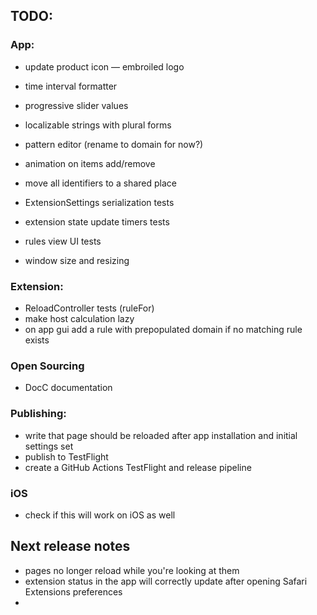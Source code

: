 ## TODO:

### App:
* update product icon — embroiled logo
* time interval formatter

* progressive slider values
* localizable strings with plural forms
* pattern editor (rename to domain for now?)
* animation on items add/remove
* move all identifiers to a shared place
* ExtensionSettings serialization tests
* extension state update timers tests
* rules view UI tests
* window size and resizing

### Extension:
* ReloadController tests (ruleFor)
* make host calculation lazy
* on app gui add a rule with prepopulated domain if no matching rule exists

### Open Sourcing
* DocC documentation

### Publishing:
* write that page should be reloaded after app installation and initial settings set
* publish to TestFlight
* create a GitHub Actions TestFlight and release pipeline

### iOS
* check if this will work on iOS as well


## Next release notes

* pages no longer reload while you're looking at them
* extension status in the app will correctly update after opening Safari Extensions preferences
* 
